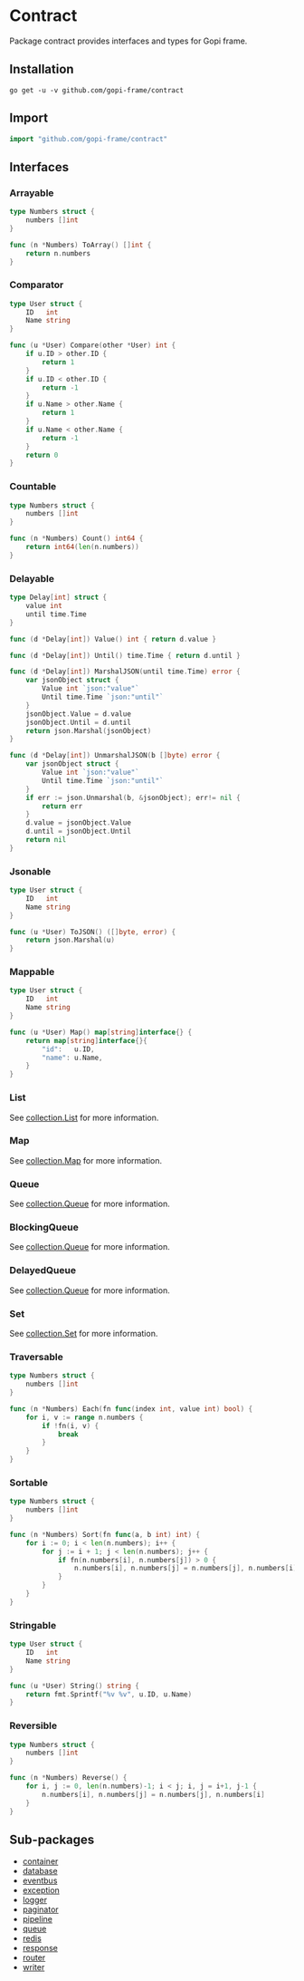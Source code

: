 # Contract

Package contract provides interfaces and types for Gopi frame.

## Installation

```shell
go get -u -v github.com/gopi-frame/contract
```

## Import
```go
import "github.com/gopi-frame/contract"
```

## Interfaces

### Arrayable

```go
type Numbers struct {
	numbers []int
}

func (n *Numbers) ToArray() []int {
	return n.numbers
}
```

### Comparator

```go
type User struct {
	ID   int
	Name string
}

func (u *User) Compare(other *User) int {
	if u.ID > other.ID {
		return 1
	}
	if u.ID < other.ID {
		return -1
	}
	if u.Name > other.Name {
		return 1
	}
	if u.Name < other.Name {
		return -1
	}
	return 0
}
```

### Countable

```go
type Numbers struct {
	numbers []int
}

func (n *Numbers) Count() int64 {
	return int64(len(n.numbers))
}
```

### Delayable

```go
type Delay[int] struct {
	value int
	until time.Time
}

func (d *Delay[int]) Value() int { return d.value }

func (d *Delay[int]) Until() time.Time { return d.until }

func (d *Delay[int]) MarshalJSON(until time.Time) error {
    var jsonObject struct {
        Value int `json:"value"`
		Until time.Time `json:"until"`
	}
	jsonObject.Value = d.value
	jsonObject.Until = d.until
	return json.Marshal(jsonObject)
}

func (d *Delay[int]) UnmarshalJSON(b []byte) error {
	var jsonObject struct {
		Value int `json:"value"`
		Until time.Time `json:"until"`
    }
	if err := json.Unmarshal(b, &jsonObject); err!= nil {
		return err
	}
	d.value = jsonObject.Value
	d.until = jsonObject.Until
	return nil
}
```

### Jsonable

```go
type User struct {
	ID   int
	Name string
}

func (u *User) ToJSON() ([]byte, error) {
    return json.Marshal(u)
}
```

### Mappable

```go
type User struct {
	ID   int
    Name string
}

func (u *User) Map() map[string]interface{} {
	return map[string]interface{}{
		"id":   u.ID,
		"name": u.Name,
    }
}
```


### List

See [collection.List](https://github.com/gopi-frame/collection/tree/main/list) for more information.

### Map

See [collection.Map](https://github.com/gopi-frame/collection/tree/main/kv) for more information.

### Queue

See [collection.Queue](https://github.com/gopi-frame/collection/tree/main/queue) for more information.

### BlockingQueue

See [collection.Queue](https://github.com/gopi-frame/collection/tree/main/queue) for more information.

### DelayedQueue

See [collection.Queue](https://github.com/gopi-frame/collection/tree/main/queue) for more information.

### Set

See [collection.Set](https://github.com/gopi-frame/collection/tree/main/set) for more information.

### Traversable

```go
type Numbers struct {
	numbers []int
}

func (n *Numbers) Each(fn func(index int, value int) bool) {
	for i, v := range n.numbers {
		if !fn(i, v) {
			break
		}
	}
}
```

### Sortable

```go
type Numbers struct {
    numbers []int
}

func (n *Numbers) Sort(fn func(a, b int) int) {
	for i := 0; i < len(n.numbers); i++ {
		for j := i + 1; j < len(n.numbers); j++ {
			if fn(n.numbers[i], n.numbers[j]) > 0 {
				n.numbers[i], n.numbers[j] = n.numbers[j], n.numbers[i]
			}
		}
	}
}
```

### Stringable

```go
type User struct {
	ID   int
    Name string
}

func (u *User) String() string {
    return fmt.Sprintf("%v %v", u.ID, u.Name)
}
```

### Reversible

```go
type Numbers struct {
	numbers []int
}

func (n *Numbers) Reverse() {
	for i, j := 0, len(n.numbers)-1; i < j; i, j = i+1, j-1 {
		n.numbers[i], n.numbers[j] = n.numbers[j], n.numbers[i]
	}
}
```

## Sub-packages

- [container](./container)
- [database](./database)
- [eventbus](./eventbus)
- [exception](./exception)
- [logger](./logger)
- [paginator](./paginator)
- [pipeline](./pipeline)
- [queue](./queue)
- [redis](./redis)
- [response](./response)
- [router](./router)
- [writer](./writer)